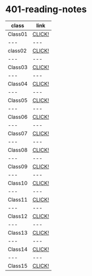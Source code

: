 # 401-reading-notes

**class** |**link**
--- | --- 
Class01 | [CLICK!](https://alaaalmasri12.github.io/401-reading-notes/class-01)
--- | ---
class02 | [CLICK!](https://alaaalmasri12.github.io/401-reading-notes/class-02)
--- | --- 
Class03 | [CLICK!](https://alaaalmasri12.github.io/401-reading-notes/class-03)
--- | --- 
Class04 | [CLICK!](https://alaaalmasri12.github.io/401-reading-notes/class-04)
--- | --- 
Class05 | [CLICK!](https://alaaalmasri12.github.io/401-reading-notes/class-05)
--- | --- 
Class06 | [CLICK!](https://alaaalmasri12.github.io/401-reading-notes/class-06)
--- | --- 
Class07 | [CLICK!](https://alaaalmasri12.github.io/401-reading-notes/class-07)
--- | --- 
Class08 | [CLICK!](https://alaaalmasri12.github.io/401-reading-notes/class-08)
--- | --- 
Class09 | [CLICK!](https://alaaalmasri12.github.io/401-reading-notes/class-09)
--- | --- 
Class10 | [CLICK!](https://alaaalmasri12.github.io/401-reading-notes/class-10)
--- | --- 
Class11 | [CLICK!](https://alaaalmasri12.github.io/401-reading-notes/class-11)
--- | --- 
Class12 | [CLICK!](https://alaaalmasri12.github.io/401-reading-notes/class-12)
--- | --- 
Class13 | [CLICK!](https://alaaalmasri12.github.io/401-reading-notes1/class-13)
--- | --- 
Class14 | [CLICK!](https://alaaalmasri12.github.io/401-reading-notes/class-14)
--- | --- 
Class15 | [CLICK!](https://alaaalmasri12.github.io/401-reading-notes/class-15)





